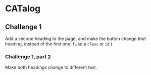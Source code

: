# CATalog

## Challenge 1

Add a second heading to the page, and make the button change _that_ heading, instead of the first one. (Use a `class` or `id`.)

### Challenge 1, part 2

Make both headings change to different text.
